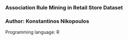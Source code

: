 ### Association Rule Mining in Retail Store Dataset

### Author: Konstantinos Nikopoulos

Programming language: R

